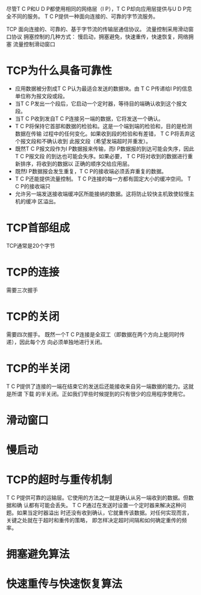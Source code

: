 尽管T C P和U D P都使用相同的网络层（I P），T C P却向应用层提供与U D P完全不同的服务。
T C P提供一种面向连接的、可靠的字节流服务。

TCP
面向连接的、可靠的、基于字节流的传输层通信协议。
流量控制采用滑动窗口协议
拥塞控制的几种方式：
慢启动，拥塞避免，快速重传，快速恢复，网络拥塞
流量控制滑动窗口

# TCP为什么具备可靠性

- 应用数据被分割成T C P认为最适合发送的数据块。由 T C P传递给I P的信息单位称为报文段或段。
- 当T C P发出一个段后，它启动一个定时器，等待目的端确认收到这个报文段。
- 当T C P收到发自T C P连接另一端的数据，它将发送一个确认。
- T C P将保持它首部和数据的检验和。这是一个端到端的检验和，目的是检测数据在传输
过程中的任何变化。如果收到段的检验和有差错， T C P将丢弃这个报文段和不确认收到
此报文段（希望发端超时并重发）。
- 既然T C P报文段作为I P数据报来传输，而I P数据报的到达可能会失序，因此 T C P报文段
的到达也可能会失序。如果必要， T C P将对收到的数据进行重新排序，将收到的数据以
正确的顺序交给应用层。
-  既然I P数据报会发生重复，T C P的接收端必须丢弃重复的数据。
-  T C P还能提供流量控制。 T C P连接的每一方都有固定大小的缓冲空间。 T C P的接收端只
- 允许另一端发送接收端缓冲区所能接纳的数据。这将防止较快主机致使较慢主机的缓冲
区溢出。

# TCP首部组成

TCP通常是20个字节


# TCP的连接

需要三次握手

# TCP的关闭

需要四次握手。
既然一个T C P连接是全双工（即数据在两个方向上能同时传递），因此每个方
向必须单独地进行关闭。

# TCP的半关闭

T C P提供了连接的一端在结束它的发送后还能接收来自另一端数据的能力。这就是所谓
下载
的半关闭。正如我们早些时候提到的只有很少的应用程序使用它。

# 滑动窗口


# 慢启动


# TCP的超时与重传机制

T C P提供可靠的运输层。它使用的方法之一就是确认从另一端收到的数据。但数据和确
认都有可能会丢失。 T C P通过在发送时设置一个定时器来解决这种问题。如果当定时器溢出
时还没有收到确认，它就重传该数据。对任何实现而言，关键之处就在于超时和重传的策略，
即怎样决定超时间隔和如何确定重传的频率。


# 拥塞避免算法



# 快速重传与快速恢复算法